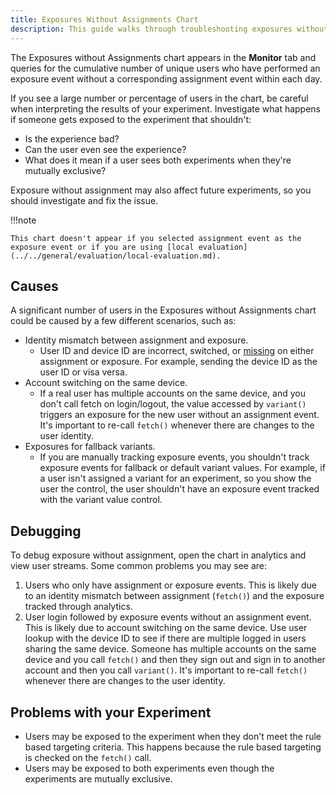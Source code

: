 ```yaml
---
title: Exposures Without Assignments Chart
description: This guide walks through troubleshooting exposures without assignments.
---
```


The Exposures without Assignments chart appears in the **Monitor** tab and queries for the cumulative number of unique users who have performed an exposure event without a corresponding assignment event within each day. 

If you see a large number or percentage of users in the chart, be careful when interpreting the results of your experiment. Investigate what happens if someone gets exposed to the experiment that shouldn't: 

- Is the experience bad?
- Can the user even see the experience?
- What does it mean if a user sees both experiments when they're mutually exclusive?

Exposure without assignment may also affect future experiments, so you should investigate and fix the issue. 

!!!note

    This chart doesn't appear if you selected assignment event as the exposure event or if you are using [local evaluation](../../general/evaluation/local-evaluation.md). 

## Causes

A significant number of users in the Exposures without Assignments chart could be caused by a few different scenarios, such as: 

- Identity mismatch between assignment and exposure.
    - User ID and device ID are incorrect, switched, or [missing](/../analytics/apis/http-v2-api/#device-ids-and-user-ids-minimum-length) on either assignment or exposure. For example, sending the device ID as the user ID or visa versa.
- Account switching on the same device.
    - If a real user has multiple accounts on the same device, and you don't call fetch on login/logout, the value accessed by `variant()` triggers an exposure for the new user without an assignment event. It's important to re-call `fetch()` whenever there are changes to the user identity.
- Exposures for fallback variants.
    - If you are manually tracking exposure events, you shouldn't track exposure events for fallback or default variant values. For example, if a user isn't assigned a variant for an experiment, so you show the user the control, the user shouldn't have an exposure event tracked with the variant value control.
    
## Debugging

To debug exposure without assignment, open the chart in analytics and view user streams. Some common problems you may see are:

1. Users who only have assignment or exposure events. This is likely due to an identity mismatch between assignment (`fetch()`) and the exposure tracked through analytics.
2. User login followed by exposure events without an assignment event. This is likely due to account switching on the same device. Use user lookup with the device ID to see if there are multiple logged in users sharing the same device. Someone has multiple accounts on the same device and you call `fetch()` and then they sign out and sign in to another account and then you call `variant()`. It's important to re-call `fetch()` whenever there are changes to the user identity. 

## Problems with your Experiment

- Users may be exposed to the experiment when they don't meet the rule based targeting criteria. This happens because the rule based targeting is checked on the `fetch()` call.
- Users may be exposed to both experiments even though the experiments are mutually exclusive.